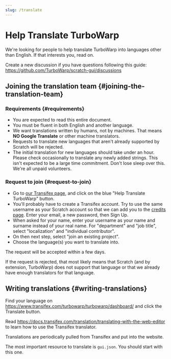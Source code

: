 ```yaml
---
slug: /translate
---
```


# Help Translate TurboWarp

We're looking for people to help translate TurboWarp into languages other than English. If that interests you, read on.

Create a new discussion if you have questions following this guide: https://github.com/TurboWarp/scratch-gui/discussions

## Joining the translation team {#joining-the-translation-team}

### Requirements {#requirements}

 - You are expected to read this entire document.
 - You must be fluent in both English and another language.
 - We want translations written by humans, not by machines. That means **NO Google Translate** or other machine translators.
 - Requests to translate new languages that aren't already supported by Scratch will be rejected.
 - The initial translation for new languages should take under an hour. Please check occasionally to translate any newly added strings. This isn't expected to be a large time commitment. Don't lose sleep over this. We're all unpaid volunteers.

### Request to join {#request-to-join}
 
 - Go to [our Transifex page](https://www.transifex.com/turbowarp/turbowarp/), and click on the blue "Help Translate TurboWarp" button.
 - You'll probably have to create a Transifex account. Try to use the same username as your Scratch account so that we can add you to the [credits page](https://turbowarp.org/credits.html). Enter your email, a new password, then Sign Up.
 - When asked for your name, enter your username as your name and surname instead of your real name. For "department" and "job title", select "localization" and "individual contributor".
 - On then next step, select "join an existing project".
 - Choose the language(s) you want to translate into.

The request will be accepted within a few days.

If the request is rejected, that most likely means that Scratch (and by extension, TurboWarp) does not support that language or that we already have enough translators for that language.

## Writing translations {#writing-translations}

Find your language on https://www.transifex.com/turbowarp/turbowarp/dashboard/ and click the Translate button.

Read https://docs.transifex.com/translation/translating-with-the-web-editor to learn how to use the Transifex translator.

Translations are periodically pulled from Transifex and put into the website.

The most important resource to translate is `gui.json`. You should start with this one.
